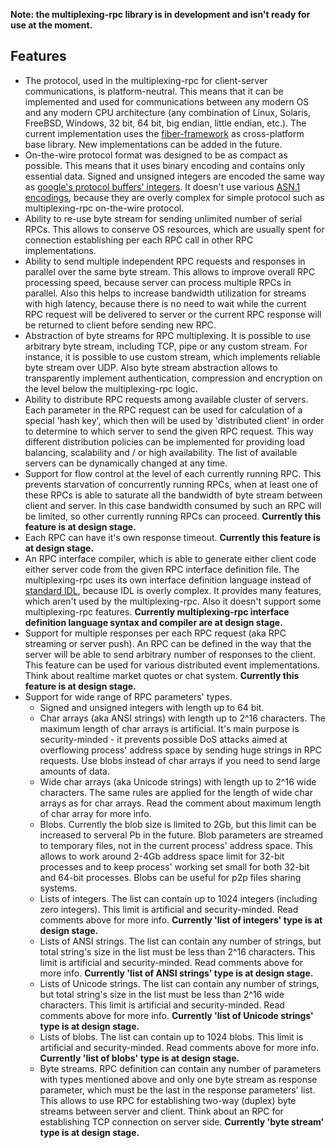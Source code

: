 **Note: the multiplexing-rpc library is in development and isn't ready for use at the moment.**


## Features ##
  * The protocol, used in the multiplexing-rpc for client-server communications, is platform-neutral. This means that it can be implemented and used for communications between any modern OS and any modern CPU architecture (any combination of Linux, Solaris, FreeBSD, Windows, 32 bit, 64 bit, big endian, little endian, etc.). The current implementation uses the [fiber-framework](http://code.google.com/p/fiber-framework/) as cross-platform base library. New implementations can be added in the future.
  * On-the-wire protocol format was designed to be as compact as possible. This means that it uses binary encoding and contains only essential data. Signed and unsigned integers are encoded the same way as [google's protocol buffers' integers](http://code.google.com/apis/protocolbuffers/docs/encoding.html). It doesn't use various [ASN.1 encodings](http://en.wikipedia.org/wiki/ASN.1), because they are overly complex for simple protocol such as multiplexing-rpc on-the-wire protocol.
  * Ability to re-use byte stream for sending unlimited number of serial RPCs. This allows to conserve OS resources, which are usually spent for connection establishing per each RPC call in other RPC implementations.
  * Ability to send multiple independent RPC requests and responses in parallel over the same byte stream. This allows to improve overall RPC processing speed, because server can process multiple RPCs in parallel. Also this helps to increase bandwidth utilization for streams with high latency, because there is no need to wait while the current RPC request will be delivered to server or the current RPC response will be returned to client before sending new RPC.
  * Abstraction of byte streams for RPC multiplexing. It is possible to use arbitrary byte stream, including TCP, pipe or any custom stream. For instance, it is possible to use custom stream, which implements reliable byte stream over UDP. Also byte stream abstraction allows to transparently implement authentication, compression and encryption on the level below the multiplexing-rpc logic.
  * Ability to distribute RPC requests among available cluster of servers. Each parameter in the RPC request can be used for calculation of a special 'hash key', which then will be used by 'distributed client' in order to determine to which server to send the given RPC request. This way different distribution policies can be implemented for providing load balancing, scalability and / or high availability. The list of available servers can be dynamically changed at any time.
  * Support for flow control at the level of each currently running RPC. This prevents starvation of concurrently running RPCs, when at least one of these RPCs is able to saturate all the bandwidth of byte stream between client and server. In this case bandwidth consumed by such an RPC will be limited, so other currently running RPCs can proceed. **Currently this feature is at design stage.**
  * Each RPC can have it's own response timeout. **Currently this feature is at design stage.**
  * An RPC interface compiler, which is able to generate either client code either server code from the given RPC interface definition file. The multiplexing-rpc uses its own interface definition language instead of [standard IDL](http://en.wikipedia.org/wiki/Interface_description_language), because IDL is overly complex. It provides many features, which aren't used by the multiplexing-rpc. Also it doesn't support some multiplexing-rpc features. **Currently multiplexing-rpc interface definition language syntax and compiler are at design stage.**
  * Support for multiple responses per each RPC request (aka RPC streaming or server push). An RPC can be defined in the way that the server will be able to send arbitrary number of responses to the client. This feature can be used for various distributed event implementations. Think about realtime market quotes or chat system. **Currently this feature is at design stage.**
  * Support for wide range of RPC parameters' types.
    * Signed and unsigned integers with length up to 64 bit.
    * Char arrays (aka ANSI strings) with length up to 2^16 characters. The maximum length of char arrays is artificial. It's main purpose is security-minded - it prevents possible DoS attacks aimed at overflowing process' address space by sending huge strings in RPC requests. Use blobs instead of char arrays if you need to send large amounts of data.
    * Wide char arrays (aka Unicode strings) with length up to 2^16 wide characters. The same rules are applied for the length of wide char arrays as for char arrays. Read the comment about maximum length of char array for more info.
    * Blobs. Currently the blob size is limited to 2Gb, but this limit can be increased to serveral Pb in the future. Blob parameters are streamed to temporary files, not in the current process' address space. This allows to work around 2-4Gb address space limit for 32-bit processes and to keep process' working set small for both 32-bit and 64-bit processes. Blobs can be useful for p2p files sharing systems.
    * Lists of integers. The list can contain up to 1024 integers (including zero integers). This limit is artificial and security-minded. Read comments above for more info. **Currently 'list of integers' type is at design stage.**
    * Lists of ANSI strings. The list can contain any number of strings, but total string's size in the list must be less than 2^16 characters. This limit is artificial and security-minded. Read comments above for more info. **Currently 'list of ANSI strings' type is at design stage.**
    * Lists of Unicode strings. The list can contain any number of strings, but total string's size in the list must be less than 2^16 wide characters. This limit is artificial and security-minded. Read comments above for more info. **Currently 'list of Unicode strings' type is at design stage.**
    * Lists of blobs. The list can contain up to 1024 blobs. This limit is artificial and security-minded. Read comments above for more info. **Currently 'list of blobs' type is at design stage.**
    * Byte streams. RPC definition can contain any number of parameters with types mentioned above and only one byte stream as response parameter, which must be the last in the response parameters' list. This allows to use RPC for establishing two-way (duplex) byte streams between server and client. Think about an RPC for establishing TCP connection on server side. **Currently 'byte stream' type is at design stage.**